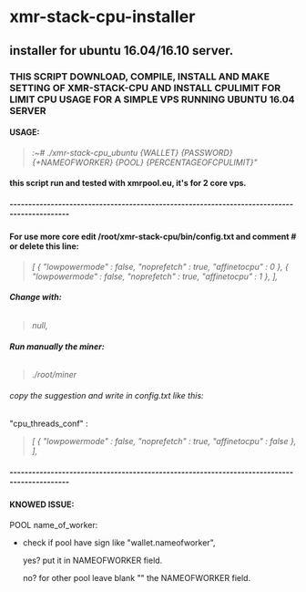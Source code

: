 # **xmr-stack-cpu-installer**
## **installer for ubuntu 16.04/16.10 server.**



### THIS SCRIPT DOWNLOAD, COMPILE, INSTALL AND MAKE SETTING OF XMR-STACK-CPU AND INSTALL CPULIMIT FOR LIMIT CPU USAGE FOR A SIMPLE VPS RUNNING UBUNTU 16.04 SERVER

#### **USAGE**:
> _:~# ./xmr-stack-cpu_ubuntu {WALLET} {PASSWORD} {+NAMEOFWORKER} {POOL} {PERCENTAGEOFCPULIMIT}"_





#### **this script run and tested with xmrpool.eu, it's for 2 core vps.**

##### --------------------------------------------------------------------------------------------
#### **For use more core edit /root/xmr-stack-cpu/bin/config.txt and comment # or delete this line:**
  
 > _[
     { "lowpowermode" : false, "noprefetch" : true, "affinetocpu" : 0 },
      { "lowpowermode" : false, "noprefetch" : true, "affinetocpu" : 1 },
    ],_

###### **Change with:**
> _null,_

###### **Run manually the miner:**

> _./root/miner_
###### copy the suggestion and write in config.txt like this:
"cpu_threads_conf" :
> _[
    { "lowpowermode" : false, "noprefetch" : true, "affinetocpu" : false },
],_




##### --------------------------------------------------------------------------------------------

#### KNOWED ISSUE:
POOL name_of_worker:
- check if pool have sign like "wallet.nameofworker",

	yes? put it in NAMEOFWORKER field.
	
    no? for other pool leave blank "" the NAMEOFWORKER field.
